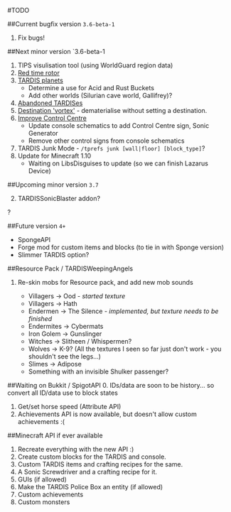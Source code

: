 #TODO

##Current bugfix version `3.6-beta-1`
1. Fix bugs!

##Next minor version `3.6-beta-1

1. TIPS visulisation tool (using WorldGuard region data)
2. [Red time rotor](http://dev.bukkit.org/bukkit-plugins/tardis/tickets/1216-red-time-rotor/)
3. [TARDIS planets](http://dev.bukkit.org/bukkit-plugins/tardis/tickets/1168-a-dalek-conquest/)
    * Determine a use for Acid and Rust Buckets
    * Add other worlds (Silurian cave world, Gallifrey)?
4. [Abandoned TARDISes](http://dev.bukkit.org/bukkit-plugins/tardis/tickets/1277-possibility-to-abandon-a-tardis/)
5. [Destination 'vortex'](http://dev.bukkit.org/bukkit-plugins/tardis/tickets/1023-set-the-tardis-inflight-without-setting-a-destination/) - dematerialise without setting a destination.
6. [Improve Control Centre](http://dev.bukkit.org/bukkit-plugins/tardis/tickets/1324-improving-control-centre/)
    * Update console schematics to add Control Centre sign, Sonic Generator
    * Remove other control signs from console schematics
7. TARDIS Junk Mode - `/tprefs junk [wall|floor] [block_type]`?
8. Update for Minecraft 1.10
   * Waiting on LibsDisguises to update (so we can finish Lazarus Device)

##Upcoming minor version `3.7`  
 
2. TARDISSonicBlaster addon?

?

##Future version `4+`
* SpongeAPI
* Forge mod for custom items and blocks (to tie in with Sponge version)
* Slimmer TARDIS option?

##Resource Pack / TARDISWeepingAngels

1. Re-skin mobs for Resource pack, and add new mob sounds

   * Villagers -> Ood - _started texture_
   * Villagers -> Hath
   * Endermen -> The Silence - _implemented, but texture needs to be finished_
   * Endermites -> Cybermats
   * Iron Golem -> Gunslinger
   * Witches -> Slitheen / Whispermen?
   * Wolves -> K-9? (All the textures I seen so far just don't work - you shouldn't see the legs...)
   * Slimes -> Adipose
   * Something with an invisible Shulker passenger?

##Waiting on Bukkit / SpigotAPI
0. IDs/data are soon to be history... so convert all ID/data use to block states 
1. Get/set horse speed (Attribute API)
2. Achievements API is now available, but doesn't allow custom achievements :(

##Minecraft API if ever available
1. Recreate everything with the new API :)
2. Create custom blocks for the TARDIS and console.
3. Custom TARDIS items and crafting recipes for the same.
4. A Sonic Screwdriver and a crafting recipe for it.
5. GUIs (if allowed)
6. Make the TARDIS Police Box an entity (if allowed)
7. Custom achievements
8. Custom monsters
